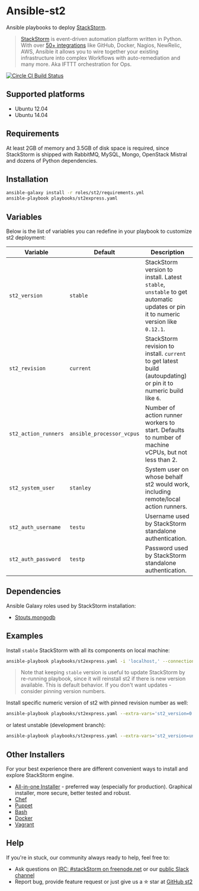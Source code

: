 # Ansible-st2
Ansible playbooks to deploy [StackStorm](https://github.com/stackstorm/st2).
> [StackStorm](http://stackstorm.com/) is event-driven automation platform written in Python.
With over [50+ integrations](https://github.com/StackStorm/st2contrib/tree/master/packs) like GitHub, Docker, Nagios, NewRelic, AWS, Ansible it allows you to wire together your existing infrastructure into complex Workflows with auto-remediation and many more.
Aka IFTTT orchestration for Ops.

[![Circle CI Build Status](https://circleci.com/gh/StackStorm/ansible-st2/tree/master.svg?style=shield)](https://circleci.com/gh/StackStorm/ansible-st2/tree/master)

## Supported platforms
* Ubuntu 12.04
* Ubuntu 14.04

## Requirements
At least 2GB of memory and 3.5GB of disk space is required, since StackStorm is shipped with RabbitMQ, MySQL, Mongo, OpenStack Mistral and dozens of Python dependencies.

## Installation
```sh
ansible-galaxy install -r roles/st2/requirements.yml
ansible-playbook playbooks/st2express.yaml
```

## Variables
Below is the list of variables you can redefine in your playbook to customize st2 deployment:

| Variable            | Default       | Description  |
| ------------------- | ------------- | ----- |
| `st2_version`       | `stable`      | StackStorm version to install. Latest `stable`, `unstable` to get automatic updates or pin it to numeric version like `0.12.1`.
| `st2_revision`      | `current`     | StackStorm revision to install. `current` to get latest build (autoupdating) or pin it to numeric build like `6`.
| `st2_action_runners`| `ansible_processor_vcpus` | Number of action runner workers to start. Defaults to number of machine vCPUs, but not less than 2.
| `st2_system_user`   | `stanley`     | System user on whose behalf st2 would work, including remote/local action runners.
| `st2_auth_username` | `testu`       | Username used by StackStorm standalone authentication.
| `st2_auth_password` | `testp`       | Password used by StackStorm standalone authentication.

## Dependencies
Ansible Galaxy roles used by StackStorm installation:
 * [Stouts.mongodb](https://galaxy.ansible.com/list#/roles/982)

## Examples
Install `stable` StackStorm with all its components on local machine:
```sh
ansible-playbook playbooks/st2express.yaml -i 'localhost,' --connection=local
```

> Note that keeping `stable` version is useful to update StackStorm by re-running playbook, since it will reinstall st2 if there is new version available.
This is default behavior. If you don't want updates - consider pinning version numbers. 

Install specific numeric version of st2 with pinned revision number as well:
```sh
ansible-playbook playbooks/st2express.yaml --extra-vars='st2_version=0.12.2 st2_revision=6'
```
or latest unstable (development branch):
```sh
ansible-playbook playbooks/st2express.yaml --extra-vars='st2_version=unstable'
```

## Other Installers
For your best experience there are different convenient ways to install and explore StackStorm engine.
* [All-in-one Installer](http://docs.stackstorm.com/install/all_in_one.html) - preferred way (especially for production). Graphical installer, more secure, better tested and robust.
* [Chef](https://supermarket.chef.io/cookbooks/stackstorm)
* [Puppet](https://forge.puppetlabs.com/stackstorm/st2)
* [Bash](http://docs.stackstorm.com/install/index.html#installation)
* [Docker](https://hub.docker.com/r/stackstorm/)
* [Vagrant](https://github.com/StackStorm/st2workroom/)

## Help
If you're in stuck, our community always ready to help, feel free to:
* Ask questions on [IRC: #stackStorm on freenode.net](http://webchat.freenode.net/?channels=stackstorm) or our [public Slack channel](https://stackstorm.typeform.com/to/K76GRP)
* Report bug, provide feature request or just give us a ✮ star at [GitHub st2](https://github.com/StackStorm/st2)
